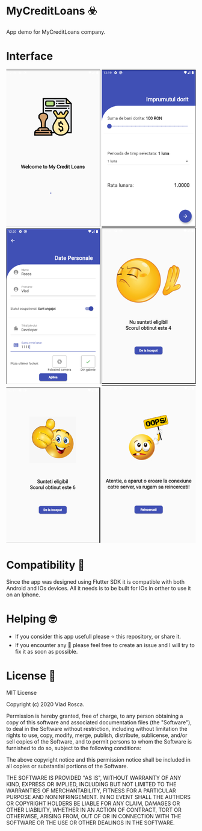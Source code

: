 # MyCreditLoans :biohazard:
App demo for MyCreditLoans company.

# Interface
<img src="https://raw.githubusercontent.com/VladRoscaDev/my_credit_loans/master/images/1.PNG" width="250">
<img src="https://raw.githubusercontent.com/VladRoscaDev/my_credit_loans/master/images/2.PNG" width="250">
<img src="https://raw.githubusercontent.com/VladRoscaDev/my_credit_loans/master/images/3.PNG" width="250">
<img src="https://raw.githubusercontent.com/VladRoscaDev/my_credit_loans/master/images/4.PNG" width="250">
<img src="https://raw.githubusercontent.com/VladRoscaDev/my_credit_loans/master/images/5.PNG" width="250">
<img src="https://raw.githubusercontent.com/VladRoscaDev/my_credit_loans/master/images/6.PNG" width="250">



# Compatibility :iphone:
Since the app was designed using Flutter SDK it is compatible with both Android and IOs devices. All it needs is to be built for IOs in orther to use it on an Iphone.
 
 

# Helping :nerd_face:
- If you consider this app usefull please :star: this repository, or share it.
- If you encounter any :bug: please feel free to create an issue and I will try to fix it as soon as possible.


# License :scroll:
MIT License

Copyright (c) 2020 Vlad Rosca.

Permission is hereby granted, free of charge, to any person obtaining a copy
of this software and associated documentation files (the "Software"), to deal
in the Software without restriction, including without limitation the rights
to use, copy, modify, merge, publish, distribute, sublicense, and/or sell
copies of the Software, and to permit persons to whom the Software is
furnished to do so, subject to the following conditions:

The above copyright notice and this permission notice shall be included in all
copies or substantial portions of the Software.

THE SOFTWARE IS PROVIDED "AS IS", WITHOUT WARRANTY OF ANY KIND, EXPRESS OR
IMPLIED, INCLUDING BUT NOT LIMITED TO THE WARRANTIES OF MERCHANTABILITY,
FITNESS FOR A PARTICULAR PURPOSE AND NONINFRINGEMENT. IN NO EVENT SHALL THE
AUTHORS OR COPYRIGHT HOLDERS BE LIABLE FOR ANY CLAIM, DAMAGES OR OTHER
LIABILITY, WHETHER IN AN ACTION OF CONTRACT, TORT OR OTHERWISE, ARISING FROM,
OUT OF OR IN CONNECTION WITH THE SOFTWARE OR THE USE OR OTHER DEALINGS IN THE
SOFTWARE.
